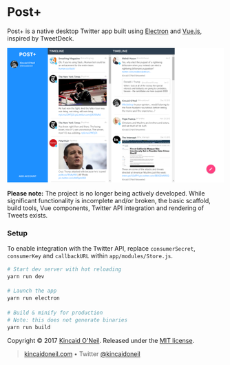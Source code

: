 # Post+

Post+ is a native desktop Twitter app built using [Electron](https://electron.atom.io/) and [Vue.js](vuejs.org), inspired by TweetDeck.

![Post+ Screenshot](screenshot.png)

**Please note:** The project is no longer being actively developed. While significant functionality is incomplete and/or broken, the basic scaffold, build tools, Vue components, Twitter API integration and rendering of Tweets exists.

### Setup

To enable integration with the Twitter API, replace `consumerSecret`, `consumerKey` and `callbackURL` within `app/modules/Store.js`.

```bash
# Start dev server with hot reloading
yarn run dev

# Launch the app
yarn run electron

# Build & minify for production
# Note: this does not generate binaries
yarn run build
```

Copyright &copy; 2017 [Kincaid O'Neil](https://github.com/kincaidoneil). Released under the [MIT license](https://github.com/kincaidoneil/postplus/blob/master/LICENSE.md).

> [kincaidoneil.com](https://kincaidoneil.com) &bull; Twitter [@kincaidoneil](https://twitter.com/kincaidoneil)
